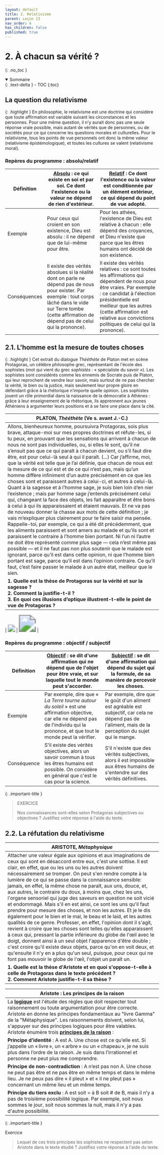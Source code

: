 ```yaml
---
layout: default
title: 2. Relativisme
parent: Leçon 13
nav_order: 4
has_children: false
published: true
---
```

# 2. À chacun sa vérité ?
{: .no_toc }

<details open markdown="block">
  <summary>
    Sommaire
  </summary>
  {: .text-delta }
- TOC
{:toc}
</details>

## La question du relativisme

{: .highlight }
En philosophie, le relativisme est une doctrine qui considère que toute affirmation est variable suivant les circonstances et les personnes. Pour une même question, il n'y aurait donc pas une seule réponse vraie possible, mais autant de vérités que de personnes, ou de sociétés pour ce qui concerne les questions morales et culturelles. Pour le relativisme, tous les points de vue personnels ont donc la même valeur (relativisme épistémologique), et toutes les cultures se valent (relativisme moral).

### Repères du programme : absolu/relatif

| Définition   | **<u>Absolu</u>** : ce qui existe en soi et par soi. Ce dont l'existence ou la valeur ne dépend de rien d'extérieur. | **<u>Relatif</u>** : Ce dont l'existence ou la valeur est conditionnée par un élément extérieur, ce qui dépend du point de vue adopté. |
| ------------ | ------------------------------------------------------------ | ------------------------------------------------------------ |
| Exemple      | Pour ceux qui croient en son existence, Dieu est absolu : il ne dépend que de lui-même pour être. | Pour les athées, l'existence de Dieu est relative à chacun : elle dépend des croyances, et Dieu n'existe que parce que les êtres humains ont décidé de son existence. |
| Conséquences | Il existe des vérités absolues si la réalité dont on parle ne dépend pas de nous pour exister. Par exemple : tout corps lâché dans le vide sur Terre tombe (cette affirmation de dépend pas de celui qui la prononce). | Il existe des vérités relatives : ce sont toutes les affirmations qui dépendent de nous pour être vraies. Par exemple : ce candidat à l'élection présidentielle est meilleur que les autres (cette affirmation est relative aux convictions politiques de celui qui la prononce). |

## 2.1. L'homme est la mesure de toutes choses

{: .highlight }
Cet extrait du dialogue *Thééthète* de Platon met en scène Protagoras, un célèbre philosophe grec, représentant de l'école des sophistes (mot qui vient du grec *sophistès* : « spécialiste du savoir »). Les sophistes sont considérés comme les ennemis de Socrate puis de Platon, qui leur reprochent de vendre leur savoir, mais surtout de ne pas chercher la vérité, le bien ou la justice, mais seulement leur propre gloire en défendant grâce à la rhétorique n’importe quelle opinion. Les sophistes jouent un rôle primordial dans la naissance de la démocratie à Athènes : grâce à leur enseignement de la rhétorique, ils apprennent aux jeunes Athéniens à argumenter leurs positions et à se faire une place dans la cité.

| PLATON, *Thééthète* (Ve s. avant J.-C.)                      |
| ------------------------------------------------------------ |
| Allons, bienheureux homme, poursuivra Protagoras, sois plus brave, attaque-moi sur mes propres doctrines et réfute-les, si tu peux, en prouvant que les sensations qui arrivent à chacun de nous ne sont pas individuelles, ou, si elles le sont, qu’il ne s’ensuit pas que ce qui paraît à chacun devient, ou s’il faut dire être, est pour celui-là seul à qui il paraît. (...) Car j’affirme, moi, que la vérité est telle que je l’ai définie, que chacun de nous est la mesure de ce qui est et de ce qui n’est pas, mais qu’un homme diffère infiniment d’un autre précisément en ce que les choses sont et paraissent autres à celui-ci, et autres à celui-là. Quant à la sagesse et à l’homme sage, je suis bien loin d’en nier l’existence ; mais par homme sage j’entends précisément celui qui, changeant la face des objets, les fait apparaître et être bons à celui à qui ils apparaissaient et étaient mauvais. Et ne va pas de nouveau donner la chasse aux mots de cette définition ; je vais m’expliquer plus clairement pour te faire saisir ma pensée. Rappelle-toi, par exemple, ce qui a été dit précédemment, que les aliments paraissent et sont amers au malade et qu’ils sont et paraissent le contraire à l’homme bien portant. Ni l’un ni l’autre ne doit être représenté comme plus sage — cela n’est même pas possible — et il ne faut pas non plus soutenir que le malade est ignorant, parce qu’il est dans cette opinion, ni que l’homme bien portant est sage, parce qu’il est dans l’opinion contraire. Ce qu’il faut, c’est faire passer le malade à un autre état, meilleur que le sien. |
| **1. Quelle est la thèse de Protagoras sur la vérité et sur la sagesse ?  <br />2. Comment la justifie-t-il ? <br />3. En quoi ces illusions d’optique illustrent-t-elle le point de vue de Protagoras ?** |

| <img src="../../assets/img/illusion-canard.png" style="zoom:150%;" /> | <img src="../../assets/img/illusion-lignes.jpeg" style="zoom:350%;" /> |

### Repères du programme : objectif / subjectif

| Définition  | **<u>Objectif</u>** : se dit d'une affirmation qui ne dépend que de l'objet pour être vraie, et sur laquelle tout le monde peut s'accorder. | **<u>Subjectif</u>** : se dit d'une affirmation qui dépend du sujet qui la formule, de sa manière de percevoir les choses. |
| ----------- | ------------------------------------------------------------ | ------------------------------------------------------------ |
| Exemple     | Par exemple, dire que « *La Terre tourne autour du soleil* » est une affirmation objective, car elle ne dépend pas de l'individu qui la prononce, et que tout le monde peut la vérifier. | Par exemple, dire que le goût d'un aliment est agréable est subjectif, car cela ne dépend pas de l'aliment, mais de la perception du sujet qui le mange. |
| Conséquence | S'il existe des vérités objectives, alors un savoir commun à tous les êtres humains est possible. On considère en général que c'est le cas pour la science. | S'il n'existe que des vérités subjectives, alors il est impossible aux êtres humains de s'entendre sur des vérités définitives. |

{: .important-title }
>EXERCICE
>
> Nos connaissances sont-elles selon Protagoras subjectives ou objectives ? Justifiez votre réponse à l'aide du texte.


## 2.2. La réfutation du relativisme

| ARISTOTE, *Métaphysique*                                     |
| ------------------------------------------------------------ |
| Attacher une valeur égale aux opinions et aux imaginations de ceux qui sont en désaccord entre eux, c'est une sottise. Il est clair, en effet, que ou les uns ou les autres doivent nécessairement se tromper. On peut s'en rendre compte à la lumière de ce qui se passe dans la connaissance sensible: jamais, en effet, la même chose ne paraît, aux uns, douce, et, aux autres, le contraire du doux, à moins que, chez les uns, l'organe sensoriel qui juge des saveurs en question ne soit vicié et endommagé. Mais s'il en est ainsi, ce sont les uns qu'il faut prendre pour mesure des choses, et non les autres. Et je le dis également pour le bien et le mal, le beau et le laid, et les autres qualités de ce genre. Professer, en effet, l'opinion dont il s'agit, revient à croire que les choses sont telles qu'elles apparaissent à ceux qui, pressant la partie inférieure du globe de l'œil avec le doigt, donnent ainsi à un seul objet l'apparence d'être double ; c'est croire qu'il existe deux objets, parce qu'on en voit deux, et qu'ensuite il n'y en a plus qu'un seul, puisque, pour ceux qui ne font pas mouvoir le globe de l'œil, l'objet un paraît un. |
| **1. Quelle est la thèse d'Aristote et en quoi s'oppose-t-elle à celle de Protagoras dans le texte précédent ? <br />2. Comment Aristote justifie-t-il sa thèse ?** |

| **Aristote : Les principes de la raison**                               |
| ------------------------------------------------------------ |
| La **<u>logique</u>** est l'étude des règles que doit respecter tout raisonnement ou toute argumentation pour être correcte. Aristote en donne les principes fondamentaux au "livre Gamma" de la "Métaphysique". Les raisonnements doivent, selon lui, s'appuyer sur des principes logiques pour être valables. <br />Aristote énumère trois **<u>principes de la raison</u>** : |
| **Principe d’identité** : A est A. Une chose est ce qu’elle est. Si j’appelle un « livre », un « arbre » ou un « chapeau », je ne suis plus dans l’ordre de la raison. Je suis dans l’irrationnel et personne ne peut plus me comprendre. |
| **Principe de non-contradiction** : A n’est pas non A. Une chose ne peut pas être et ne pas être en même temps et dans le même lieu. Je ne peux pas dire « il pleut » et « il ne pleut pas » concernant un même lieu et un même temps. |
| **Principe du tiers exclu** : A est soit = à B soit # de B, mais il n’y a pas de troisième possibilité logique. Par exemple, soit nous sommes le jour, soit nous sommes la nuit, mais il n'y a pas d'autre possibilité. |

{: .important-title }
>
Exercice
>
> Lequel de ces trois principes les sophistes ne respectent pas selon Aristote dans le texte étudié ? Justifiez votre réponse à l'aide du texte.